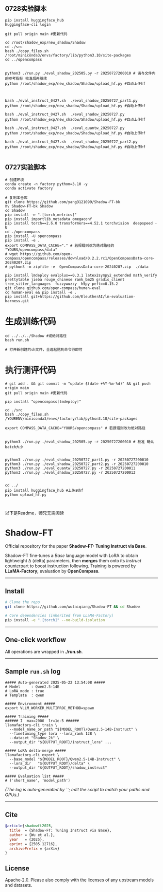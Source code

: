 
## 0728实验脚本




```
pip install huggingface_hub
huggingface-cli login

git pull origin main #更新代码

cd /root/shadow_exp/new_shadow/Shadow
cd ./src
bash ./copy_files.sh /root/miniconda3/envs/factory/lib/python3.10/site-packages
cd ../opencompass


python3 ./run.py ./eval_shadow_202505.py -r 20250727200010 # 请与文件内的参考指标 校准后再继续
python /root/shadow_exp/new_shadow/Shadow/upload_hf.py #自动上传hf



bash ./eval_instruct_0427.sh  ./eval_shadow_20250727_part1.py
python /root/shadow_exp/new_shadow/Shadow/upload_hf.py #自动上传hf

bash ./eval_instruct_0427.sh  ./eval_shadow_20250727.py
python /root/shadow_exp/new_shadow/Shadow/upload_hf.py #自动上传hf

bash ./eval_instruct_0427.sh  ./eval_quantw_20250727.py
python /root/shadow_exp/new_shadow/Shadow/upload_hf.py #自动上传hf

bash ./eval_instruct_0427.sh  ./eval_shadow_20250727_part2.py
python /root/shadow_exp/new_shadow/Shadow/upload_hf.py #自动上传hf
 

```


## 0727实验脚本


```
# 创建环境
conda create -n factory python=3.10 -y
conda activate factory

# 复制本仓库
git clone https://github.com/yang3121099/Shadow-FT-bk
mv Shadow-FT-bk Shadow
cd Shadow
pip install -e ".[torch,metrics]"
pip install importlib_metadata omegaconf
pip install torch==2.6.0 transformers==4.52.1 torchvision  deepspeed -U
cd ./opencompass
pip install -U opencompass
pip install -e .
export COMPASS_DATA_CACHE="." # 若报错则改为绝对路径的 "YOURS/opencompass/data"
# wget https://github.com/open-compass/opencompass/releases/download/0.2.2.rc1/OpenCompassData-core-20240207.zip
# python3 -m zipfile -e  OpenCompassData-core-20240207.zip  ./data

pip install lmdeploy evalplus==0.3.1 latex2sympy2_extended math_verify prettytable jieba rouge_chinese rank_bm25 gradio_client tree_sitter_languages  fuzzywuzzy  h5py peft==0.15.2
git clone github.com/open-compass/human-eval
cd human-eval && pip install -e .
pip install git+https://github.com/EleutherAI/lm-evaluation-harness.git
```

# 生成训练代码

```
cd ../../../Shadow #或绝对路径
bash run.sh

# 打开新创建的sh文件，全选粘贴到命令行即可
```



# 执行测评代码

```
# git add . && git commit -m "update $(date +%Y-%m-%d)" && git push origin main
git pull origin main #更新代码

pip install "opencompass[lmdeploy]"

cd ./src
bash ./copy_files.sh /YOURENV/miniconda3/envs/factory/lib/python3.10/site-packages

export COMPASS_DATA_CACHE="YOURS/opencompass" # 若报错则改为绝对路径


python3 ./run.py ./eval_shadow_202505.py -r 20250727200010 # 校准 确认batch大小


python3 ./run.py ./eval_shadow_20250727_part1.py -r 20250727200010
python3 ./run.py ./eval_shadow_20250727_part2.py -r 20250727200010
python3 ./run.py ./eval_quantw_20250727.py -r 20250727200011
python3 ./run.py ./eval_shadow_20250727.py -r 20250727200013


cd ../
pip install huggingface_hub #上传到hf
python upload_hf.py



```

以下是Readme，师兄无需阅读


# Shadow-FT

Official repository for the paper **Shadow-FT: Tuning Instruct via Base**.

Shadow-FT fine‑tunes a *Base* language model with LoRA to obtain lightweight Δ (delta) parameters, then **merges** them onto its *Instruct* counterpart to boost instruction following. Training is powered by **LLaMA‑Factory**, evaluation by **OpenCompass**.

---

## Install

```bash
# Clone the repo
git clone https://github.com/wutaiqiang/Shadow-FT && cd Shadow

# Core dependencies (inherited from LLaMA‑Factory)
pip install -e ".[torch]" --no-build-isolation
```

---

## One‑click workflow

All operations are wrapped in **./run.sh**.  

---

## Sample `run.sh` log

```text
##### Auto-generated 2025-05-22 13:54:08 #####
# Model     : Qwen2.5-14B
# LoRA mode : true
# Template  : qwen

##### Environment #####
export VLLM_WORKER_MULTIPROC_METHOD=spawn

##### Training #####
###### I  max=2000  lr=1e-5 ######
llamafactory-cli train \
  --model_name_or_path "${MODEL_ROOT}/Qwen2.5-14B-Instruct" \
  --finetuning_type lora --lora_rank 128 \
  --dataset "Shadow_2k" \
  --output_dir "${OUTPUT_ROOT}/instruct_lora" ...

##### LoRA delta‑merge #####
llamafactory-cli export \
  --base_model "${MODEL_ROOT}/Qwen2.5-14B-Instruct" \
  --lora_dir   "${OUTPUT_ROOT}/delta" \
  --output_dir "${OUTPUT_ROOT}/shadow_instruct"

##### Evaluation list #####
# ('short_name', 'model_path')
```

*(The log is auto‑generated by ****\`\`****; edit the script to match your paths and GPUs.)*

---

## Cite

```bibtex
@article{shadowft2025,
  title  = {Shadow-FT: Tuning Instruct via Base},
  author = {Wu et al.},
  year   = {2025},
  eprint = {2505.12716},
  archivePrefix = {arXiv}
}
```

## License

Apache‑2.0.  Please also comply with the licenses of any upstream models and datasets.
